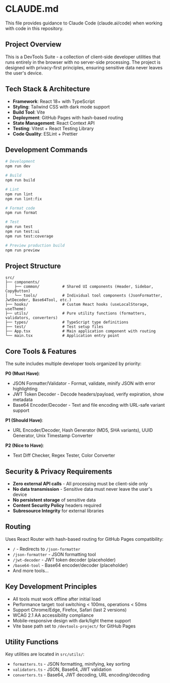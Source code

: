 # CLAUDE.md

This file provides guidance to Claude Code (claude.ai/code) when working with code in this repository.

## Project Overview

This is a DevTools Suite - a collection of client-side developer utilities that runs entirely in the browser with no server-side processing. The project is designed with privacy-first principles, ensuring sensitive data never leaves the user's device.

## Tech Stack & Architecture

- **Framework**: React 18+ with TypeScript
- **Styling**: Tailwind CSS with dark mode support
- **Build Tool**: Vite
- **Deployment**: GitHub Pages with hash-based routing
- **State Management**: React Context API
- **Testing**: Vitest + React Testing Library
- **Code Quality**: ESLint + Prettier

## Development Commands

```bash
# Development
npm run dev

# Build
npm run build

# Lint
npm run lint
npm run lint:fix

# Format code
npm run format

# Test
npm run test
npm run test:ui
npm run test:coverage

# Preview production build
npm run preview
```

## Project Structure

```
src/
├── components/
│   ├── common/          # Shared UI components (Header, Sidebar, CopyButton)
│   └── tools/           # Individual tool components (JsonFormatter, JwtDecoder, Base64Tool, etc.)
├── hooks/               # Custom React hooks (useLocalStorage, useTheme)
├── utils/               # Pure utility functions (formatters, validators, converters)
├── types/               # TypeScript type definitions
├── test/                # Test setup files
├── App.tsx              # Main application component with routing
└── main.tsx             # Application entry point
```

## Core Tools & Features

The suite includes multiple developer tools organized by priority:

**P0 (Must Have)**:
- JSON Formatter/Validator - Format, validate, minify JSON with error highlighting
- JWT Token Decoder - Decode headers/payload, verify expiration, show metadata  
- Base64 Encoder/Decoder - Text and file encoding with URL-safe variant support

**P1 (Should Have)**:
- URL Encoder/Decoder, Hash Generator (MD5, SHA variants), UUID Generator, Unix Timestamp Converter

**P2 (Nice to Have)**:
- Text Diff Checker, Regex Tester, Color Converter

## Security & Privacy Requirements

- **Zero external API calls** - All processing must be client-side only
- **No data transmission** - Sensitive data must never leave the user's device
- **No persistent storage** of sensitive data
- **Content Security Policy** headers required
- **Subresource Integrity** for external libraries

## Routing

Uses React Router with hash-based routing for GitHub Pages compatibility:
- `/` - Redirects to `/json-formatter`
- `/json-formatter` - JSON formatting tool
- `/jwt-decoder` - JWT token decoder (placeholder)
- `/base64-tool` - Base64 encoder/decoder (placeholder)
- And more tools...

## Key Development Principles

- All tools must work offline after initial load
- Performance target: tool switching < 100ms, operations < 50ms
- Support Chrome/Edge, Firefox, Safari (last 2 versions)
- WCAG 2.1 AA accessibility compliance
- Mobile-responsive design with dark/light theme support
- Vite base path set to `/devtools-project/` for GitHub Pages

## Utility Functions

Key utilities are located in `src/utils/`:
- `formatters.ts` - JSON formatting, minifying, key sorting
- `validators.ts` - JSON, Base64, JWT validation
- `converters.ts` - Base64, JWT decoding, URL encoding/decoding